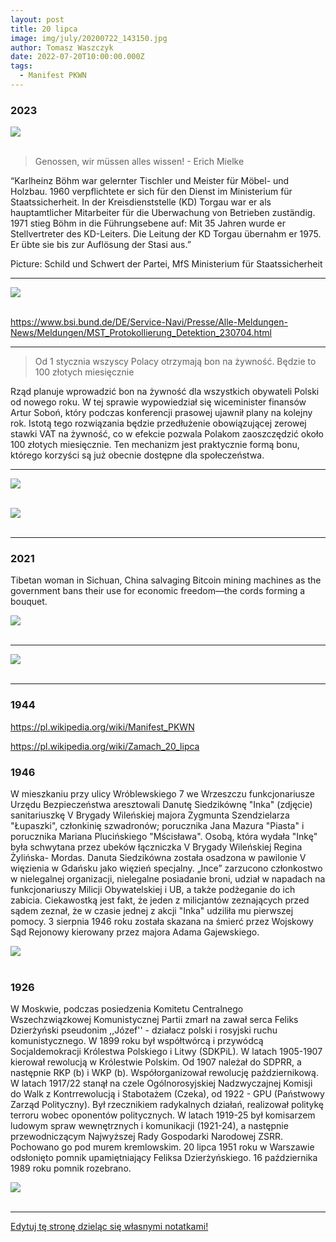 ```yaml
---
layout: post
title: 20 lipca
image: img/july/20200722_143150.jpg
author: Tomasz Waszczyk
date: 2022-07-20T10:00:00.000Z
tags:
  - Manifest PKWN
---
```


### 2023

<img src="./img/july/stasi.jpeg"><br><br>

> Genossen, wir müssen alles wissen! - Erich Mielke

“Karlheinz Böhm war gelernter Tischler und Meister für Möbel- und Holzbau.
1960 verpflichtete er sich für den Dienst im Ministerium für Staatssicherheit. In der Kreisdienststelle (KD) Torgau war er als hauptamtlicher Mitarbeiter für die Uberwachung von Betrieben zuständig.
1971 stieg Böhm in die Führungsebene auf: Mit 35 Jahren wurde er Stellvertreter des KD-Leiters. Die Leitung der KD Torgau übernahm er 1975. Er übte sie bis zur Auflösung der Stasi aus.”

Picture: Schild und Schwert der Partei, MfS Ministerium für Staatssicherheit

---

<img src="./img/july/fed-in-red.jpg"><br><br>

https://www.bsi.bund.de/DE/Service-Navi/Presse/Alle-Meldungen-News/Meldungen/MST_Protokollierung_Detektion_230704.html

---

> Od 1 stycznia wszyscy Polacy otrzymają bon na żywność. Będzie to 100 złotych miesięcznie

Rząd planuje wprowadzić bon na żywność dla wszystkich obywateli Polski od nowego roku. W tej sprawie wypowiedział się wiceminister finansów Artur Soboń, który podczas konferencji prasowej ujawnił plany na kolejny rok. Istotą tego rozwiązania będzie przedłużenie obowiązującej zerowej stawki VAT na żywność, co w efekcie pozwala Polakom zaoszczędzić około 100 złotych miesięcznie. Ten mechanizm jest praktycznie formą bonu, którego korzyści są już obecnie dostępne dla społeczeństwa.

---

<img src="./img/july/cyrk-w-nbp2.jpg"><br><br>

<img src="./img/july/cyrk-w-nbp.jpg"><br><br>

---

### 2021

Tibetan woman in Sichuan, China salvaging Bitcoin mining machines as the government bans their use for economic freedom—the cords forming a bouquet.

<img src="./img/july/sichuan.jpeg"><br><br>

---

<img src="./img/july/wos.jpeg"><br><br>

---

### 1944

https://pl.wikipedia.org/wiki/Manifest_PKWN

https://pl.wikipedia.org/wiki/Zamach_20_lipca

### 1946

W mieszkaniu przy ulicy Wróblewskiego 7 we Wrzeszczu funkcjonariusze Urzędu Bezpieczeństwa aresztowali Danutę Siedzikównę "Inka" (zdjęcie) sanitariuszkę V Brygady Wileńskiej majora Zygmunta Szendzielarza "Łupaszki", członkinię szwadronów; porucznika Jana Mazura "Piasta" i porucznika Mariana Plucińskiego "Mścisława". 
Osobą, która wydała "Inkę" była schwytana przez ubeków łączniczka V Brygady Wileńskiej Regina Żylińska- Mordas. 
Danuta Siedzikówna została osadzona w pawilonie V więzienia w Gdańsku jako więzień specjalny. 
„Ince” zarzucono członkostwo w nielegalnej organizacji, nielegalne posiadanie broni, udział w napadach na funkcjonariuszy Milicji Obywatelskiej i UB, a także podżeganie do ich zabicia. Ciekawostką jest fakt, że jeden z milicjantów zeznających przed sądem zeznał, że w czasie jednej z akcji "Inka" udziliła mu pierwszej pomocy.
3 sierpnia 1946 roku została skazana na śmierć przez Wojskowy Sąd Rejonowy kierowany przez majora Adama Gajewskiego.

<img src="./img/july/inka.jpg"><br><br>
### 1926

W Moskwie, podczas posiedzenia  Komitetu Centralnego Wszechzwiązkowej Komunistycznej Partii zmarł na zawał serca Feliks Dzierżyński pseudonim ,,Józef'' - działacz polski i rosyjski ruchu komunistycznego. W 1899 roku był współtwórcą i przywódcą Socjaldemokracji Królestwa Polskiego i Litwy (SDKPiL). W latach 1905-1907 kierował rewolucją w Królestwie Polskim. Od 1907 należał do SDPRR, a następnie RKP (b) i WKP (b). Współorganizował rewolucję październikową. W latach 1917/22 stanął na czele Ogólnorosyjskiej Nadzwyczajnej Komisji do Walk z Kontrrewolucją i Stabotażem (Czeka), od 1922 - GPU (Państwowy Zarząd Polityczny). Był rzecznikiem radykalnych działań, realizował politykę terroru wobec oponentów politycznych. W latach 1919-25 był komisarzem ludowym spraw wewnętrznych i komunikacji (1921-24), a następnie przewodniczącym Najwyższej Rady Gospodarki Narodowej ZSRR. Pochowano go pod murem kremlowskim. 20 lipca 1951 roku w Warszawie odsłonięto pomnik upamiętniający Feliksa Dzierżyńskiego. 16 października 1989 roku pomnik rozebrano.

<img src="./img/july/feliksd.jpg"><br><br>

---

<a href="https://github.com/TomaszWaszczyk/historia.waszczyk.com/edit/master/src/content/july-20.md" target="_blank">Edytuj tę stronę dzieląc się własnymi notatkami!</a>
